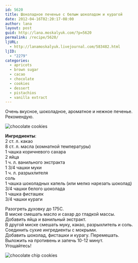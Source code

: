 ```yaml
---
id: 5620
title: Шоколадное печенье с белым шоколадом и курагой
date: 2012-04-16T02:20:17-08:00
author: lana
layout: post
guid: http://lana.moskalyuk.com/?p=5620
permalink: /recipe/5620/
ljURL:
  - http://lanamoskalyuk.livejournal.com/583482.html
ljID:
  - "2279"
categories:
  - apricots
  - brown sugar
  - cacao
  - chocolate
  - cookies
  - dessert
  - pistachios
  - vanilla extract
---
```

Очень вкусное, шоколадное, ароматное и нежное печенье. Рекомендую.

![chocolate cookies](http://farm8.staticflickr.com/7177/7072624449_a41dd1482d_z.jpg) 

**Ингредиенты**:  
2 ст. л. какао  
8 ст. л. масла (комнатной температуры)  
1 чашка коричневого сахара  
2 яйца  
1 ч. л. ванильного экстракта  
1 3/4 чашки муки  
1 ч. л. разрыхлителя  
соль  
1 чашка шоколадных капель (или мелко нарезать шоколад)  
3/4 чашки белого шоколада  
1 чашка фисташек  
3/4 чашки кураги

Разогреть духовку до 175С.  
В миске смешать масло и сахар до гладкой массы.  
Добавить яйца и ванильный экстракт.  
В другой миске смешать муку, какао, разрыхлитель и соль.  
Соединить сухие ингредиенты с мокрыми.  
Добавить шоколад, фисташки и курагу. Перемешать.  
Выложить на противень и запечь 10-12 минут.  
Угощайтесь!

![chocolate chip cookies](http://farm6.staticflickr.com/5120/7072624073_03bed0ab1a_z.jpg)